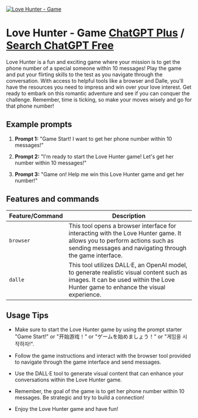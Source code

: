 
[![Love Hunter - Game](https://files.oaiusercontent.com/file-2o9GvLxmvBMiGEerx9rOFzMJ?se=2123-10-19T13%3A28%3A19Z&sp=r&sv=2021-08-06&sr=b&rscc=max-age%3D31536000%2C%20immutable&rscd=attachment%3B%20filename%3D8cffff39-e7c1-47d5-aab6-74dae97694f2.png&sig=%2B%2BqvvM7YvhUTYzjMh4t9sXrEKFZ0E0w1BxrEPJD/wnE%3D)](https://chat.openai.com/g/g-ZSr5JqXvE-love-hunter-game)

# Love Hunter - Game [ChatGPT Plus](https://chat.openai.com/g/g-ZSr5JqXvE-love-hunter-game) / [Search ChatGPT Free](https://gptcall.net/index.html#/?search=Love%20Hunter%20-%20Game)

Love Hunter is a fun and exciting game where your mission is to get the phone number of a special someone within 10 messages! Play the game and put your flirting skills to the test as you navigate through the conversation. With access to helpful tools like a browser and Dalle, you'll have the resources you need to impress and win over your love interest. Get ready to embark on this romantic adventure and see if you can conquer the challenge. Remember, time is ticking, so make your moves wisely and go for that phone number!

## Example prompts

1. **Prompt 1:** "Game Start! I want to get her phone number within 10 messages!"

2. **Prompt 2:** "I'm ready to start the Love Hunter game! Let's get her number within 10 messages!"

3. **Prompt 3:** "Game on! Help me win this Love Hunter game and get her number!"

## Features and commands

| Feature/Command | Description |
| --- | --- |
| `browser` | This tool opens a browser interface for interacting with the Love Hunter game. It allows you to perform actions such as sending messages and navigating through the game interface. |
| `dalle` | This tool utilizes DALL·E, an OpenAI model, to generate realistic visual content such as images. It can be used within the Love Hunter game to enhance the visual experience. |

## Usage Tips

- Make sure to start the Love Hunter game by using the prompt starter "Game Start!" or "开始游戏！" or "ゲームを始めましょう！" or "게임을 시작하자!".

- Follow the game instructions and interact with the browser tool provided to navigate through the game interface and send messages.

- Use the DALL·E tool to generate visual content that can enhance your conversations within the Love Hunter game.

- Remember, the goal of the game is to get her phone number within 10 messages. Be strategic and try to build a connection!

- Enjoy the Love Hunter game and have fun!


